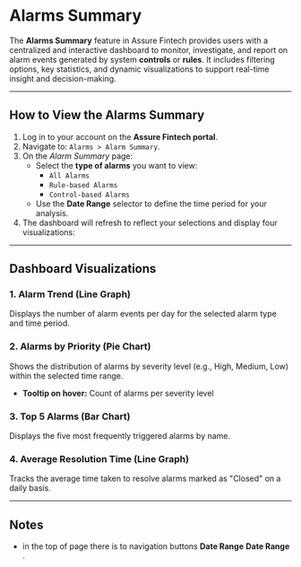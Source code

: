 # Alarms Summary

The **Alarms Summary** feature in Assure Fintech provides users with a centralized and interactive dashboard to monitor, investigate, and report on alarm events generated by system **controls** or **rules**. It includes filtering options, key statistics, and dynamic visualizations to support real-time insight and decision-making.

---

## How to View the Alarms Summary

1. Log in to your account on the **Assure Fintech portal**.
2. Navigate to: `Alarms > Alarm Summary`.
3. On the *Alarm Summary* page:
   - Select the **type of alarms** you want to view:
     - `All Alarms`
     - `Rule-based Alarms`
     - `Control-based Alarms`
   - Use the **Date Range** selector to define the time period for your analysis.
4. The dashboard will refresh to reflect your selections and display four visualizations:

---

## Dashboard Visualizations

### 1. Alarm Trend (Line Graph)

Displays the number of alarm events per day for the selected alarm type and time period.

### 2. Alarms by Priority (Pie Chart)

Shows the distribution of alarms by severity level (e.g., High, Medium, Low) within the selected time range.

- **Tooltip on hover:** Count of alarms per severity level

### 3. Top 5 Alarms (Bar Chart)

Displays the five most frequently triggered alarms by name.

### 4. Average Resolution Time (Line Graph)

Tracks the average time taken to resolve alarms marked as "Closed" on a daily basis.

---

## Notes

- in the top of page there is to navigation buttons **Date Range** **Date Range** .
